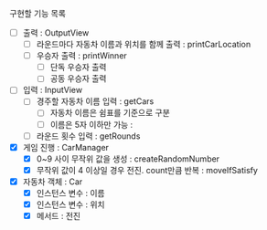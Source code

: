 구현할 기능 목록
- [ ] 출력 : OutputView
  - [ ] 라운드마다 자동차 이름과 위치를 함께 출력 : printCarLocation
  - [ ] 우승자 출력 : printWinner
    - [ ] 단독 우승자 출력 
    - [ ] 공동 우승자 출력
- [ ] 입력 : InputView
  - [ ] 경주할 자동차 이름 입력 : getCars
    - [ ] 자동차 이름은 쉼표를 기준으로 구분 
    - [ ] 이름은 5자 이하만 가능 : 
  - [ ] 라운드 횟수 입력 : getRounds
- [x] 게임 진행 : CarManager
  - [x] 0~9 사이 무작위 값을 생성 : createRandomNumber
  - [x] 무작위 값이 4 이상일 경우 전진. count만큼 반복 : moveIfSatisfy
- [x] 자동차 객체 : Car
  - [x] 인스턴스 변수 : 이름
  - [x] 인스턴스 변수 : 위치
  - [x] 메서드 : 전진